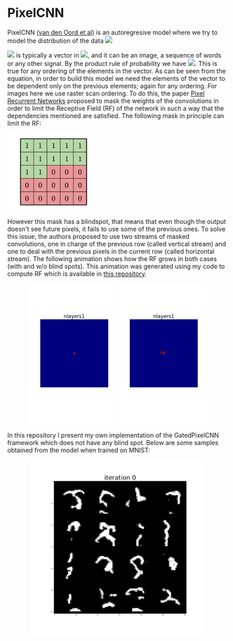 # PixelCNN

PixelCNN [(van den Oord et al)](https://arxiv.org/pdf/1606.05328.pdf) is an autoregresive model where we try to model the distribution of the data  ![](https://latex.codecogs.com/svg.latex?p(\textbf&space;x)) 


![](https://latex.codecogs.com/svg.latex?\textbf&space;x)  is typically a vector in ![](https://latex.codecogs.com/svg.latex?\textbf&space;R^n), and it can be an image, a sequence of words or any other signal.
By the product rule of probability we have ![](https://latex.codecogs.com/svg.latex?p(\textbf&space;x)=p(x_1)p(x_2|x_1)\dots&space;p(x_n|x_{n-1}\dots&space;x_2,x_1)).
This is true for any ordering of the elements in the vector. 
As can be seen from the equation, in order to build this model we need the elements of the vector to be dependent only on the previous elements; again for any ordering. For images here we use raster scan ordering. To do this, the paper [Pixel Recurrent Networks](https://arxiv.org/pdf/1601.06759.pdf) proposed to mask the weights of the convolutions in order to limit the Receptive Field (RF) of the network in such a way that the dependencies mentioned are satisfied. The following mask in principle can limit the RF:

<img src="mask.png" alt="drawing" width="200"/>

However this mask has a blindspot, that means that even though the output doesn't see future pixels, it fails to use some of the previous ones.
To solve this issue, the authors proposed to use two streams of masked convolutions, one in charge of the previous row (called vertical stream) and one to deal with the previous pixels in the current row (called horizontal stream). The following animation shows how the RF grows in both cases (with and w/o blind spots). This animation was generated using my code to compute RF which is available in [this repository](https://github.com/rogertrullo/Receptive-Field-in-Pytorch).
<div style="text-align:center"><img src="blind_spot.gif" alt="drawing" width="200"/>  <img src="noblind_spot.gif" alt="drawing" width="200"/></div>


In this repository I present my own implementation of the GatedPixelCNN framework which does not have any blind spot. Below are some samples obtained from the model when trained on MNIST:
<div style="text-align:center"><img src="digits.gif" alt="drawing" width="400"/> </div>
